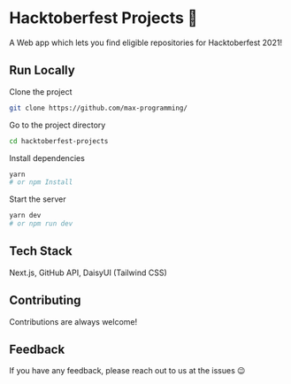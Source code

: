 
# Hacktoberfest Projects 🎉

A Web app which lets you find eligible repositories for Hacktoberfest 2021! 


## Run Locally

Clone the project

```bash
git clone https://github.com/max-programming/
```

Go to the project directory

```bash
cd hacktoberfest-projects
```

Install dependencies

```bash
yarn
# or npm Install
```

Start the server

```bash
yarn dev
# or npm run dev
```


## Tech Stack

Next.js, GitHub API, DaisyUI (Tailwind CSS)

## Contributing

Contributions are always welcome!

## Feedback

If you have any feedback, please reach out to us at the issues 😉

  
